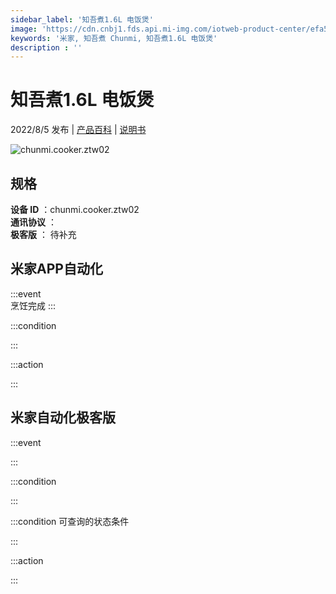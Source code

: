 ```yaml
---
sidebar_label: '知吾煮1.6L 电饭煲'
image: 'https://cdn.cnbj1.fds.api.mi-img.com/iotweb-product-center/efa5083204eab43151b4df9d2dd272af_1653642631684.png?GalaxyAccessKeyId=AKVGLQWBOVIRQ3XLEW&Expires=9223372036854775807&Signature=4zipPDmM5wexxRgB8MWUEpbaxsQ='
keywords: '米家, 知吾煮 Chunmi, 知吾煮1.6L 电饭煲'
description : ''
---
```

# 知吾煮1.6L 电饭煲

2022/8/5 发布 | [产品百科](https://home.mi.com/webapp/content/baike/product/index.html?model=chunmi.cooker.ztw02/) | [说明书](https://home.mi.com/views/introduction.html?model=chunmi.cooker.ztw02&region=cn)

![chunmi.cooker.ztw02](https://cdn.cnbj1.fds.api.mi-img.com/iotweb-product-center/efa5083204eab43151b4df9d2dd272af_1653642631684.png?GalaxyAccessKeyId=AKVGLQWBOVIRQ3XLEW&Expires=9223372036854775807&Signature=4zipPDmM5wexxRgB8MWUEpbaxsQ=)

## 规格  
> 
**设备 ID** ：chunmi.cooker.ztw02  
**通讯协议** ：  
**极客版**  ： 待补充 


## 米家APP自动化  

:::event  
烹饪完成
:::

:::condition  

:::

:::action   

:::

## 米家自动化极客版  

:::event  

:::

:::condition  

:::

:::condition 可查询的状态条件  

:::

:::action  

:::

        
